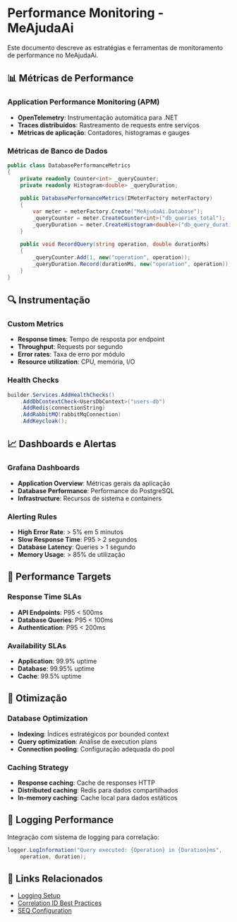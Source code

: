 # Performance Monitoring - MeAjudaAi

Este documento descreve as estratégias e ferramentas de monitoramento de performance no MeAjudaAi.

## 📊 Métricas de Performance

### **Application Performance Monitoring (APM)**
- **OpenTelemetry**: Instrumentação automática para .NET
- **Traces distribuídos**: Rastreamento de requests entre serviços
- **Métricas de aplicação**: Contadores, histogramas e gauges

### **Métricas de Banco de Dados**
```csharp
public class DatabasePerformanceMetrics
{
    private readonly Counter<int> _queryCounter;
    private readonly Histogram<double> _queryDuration;
    
    public DatabasePerformanceMetrics(IMeterFactory meterFactory)
    {
        var meter = meterFactory.Create("MeAjudaAi.Database");
        _queryCounter = meter.CreateCounter<int>("db_queries_total");
        _queryDuration = meter.CreateHistogram<double>("db_query_duration_ms");
    }
    
    public void RecordQuery(string operation, double durationMs)
    {
        _queryCounter.Add(1, new("operation", operation));
        _queryDuration.Record(durationMs, new("operation", operation));
    }
}
```

## 🔍 Instrumentação

### **Custom Metrics**
- **Response times**: Tempo de resposta por endpoint
- **Throughput**: Requests por segundo
- **Error rates**: Taxa de erro por módulo
- **Resource utilization**: CPU, memória, I/O

### **Health Checks**
```csharp
builder.Services.AddHealthChecks()
    .AddDbContextCheck<UsersDbContext>("users-db")
    .AddRedis(connectionString)
    .AddRabbitMQ(rabbitMqConnection)
    .AddKeycloak();
```

## 📈 Dashboards e Alertas

### **Grafana Dashboards**
- **Application Overview**: Métricas gerais da aplicação
- **Database Performance**: Performance do PostgreSQL
- **Infrastructure**: Recursos de sistema e containers

### **Alerting Rules**
- **High Error Rate**: > 5% em 5 minutos
- **Slow Response Time**: P95 > 2 segundos
- **Database Latency**: Queries > 1 segundo
- **Memory Usage**: > 85% de utilização

## 🎯 Performance Targets

### **Response Time SLAs**
- **API Endpoints**: P95 < 500ms
- **Database Queries**: P95 < 100ms
- **Authentication**: P95 < 200ms

### **Availability SLAs**
- **Application**: 99.9% uptime
- **Database**: 99.95% uptime
- **Cache**: 99.5% uptime

## 🔧 Otimização

### **Database Optimization**
- **Indexing**: Índices estratégicos por bounded context
- **Query optimization**: Análise de execution plans
- **Connection pooling**: Configuração adequada do pool

### **Caching Strategy**
- **Response caching**: Cache de responses HTTP
- **Distributed caching**: Redis para dados compartilhados
- **In-memory caching**: Cache local para dados estáticos

## 📝 Logging Performance

Integração com sistema de logging para correlação:

```csharp
logger.LogInformation("Query executed: {Operation} in {Duration}ms", 
    operation, duration);
```

## 🔗 Links Relacionados

- [Logging Setup](./README.md)
- [Correlation ID Best Practices](./CORRELATION_ID.md)
- [SEQ Configuration](./SEQ_SETUP.md)